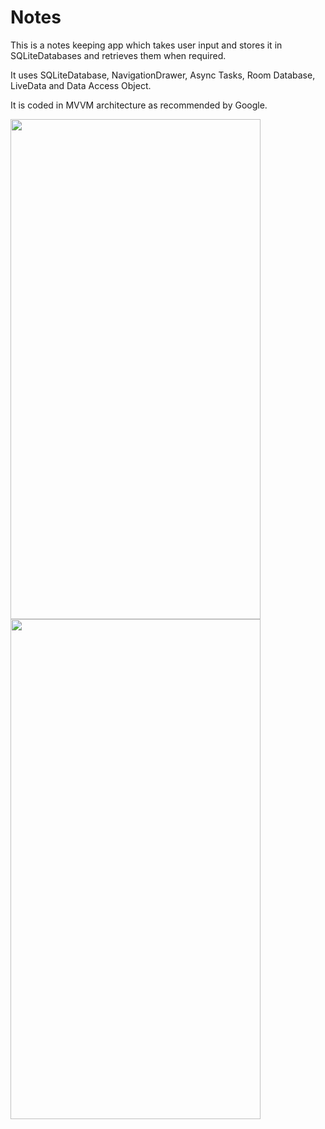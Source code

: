 # Notes 
This is a notes keeping app which takes user input and stores it in SQLiteDatabases and retrieves them when required.

It uses SQLiteDatabase, NavigationDrawer, Async Tasks, Room Database, LiveData and Data Access Object.

It is coded in MVVM architecture as recommended by Google.


<img src="https://user-images.githubusercontent.com/51470568/77857328-69533b80-721a-11ea-9cc3-33b102fd8c22.jpeg" width="400" height="800">              <img src="https://user-images.githubusercontent.com/51470568/77857386-added700-721a-11ea-89a7-612158946de6.jpeg" width="400" height="800">

